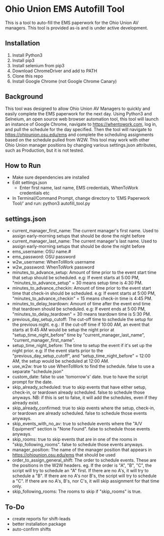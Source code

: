 # Ohio Union EMS Autofill Tool

This is a tool to auto-fill the EMS paperwork for the Ohio Union AV managers. This tool is provided as-is and is under
active development.

## Installation
1. Install Python3
2. Install pip3
3. Install selenium from pip3
4. Download ChromeDriver and add to PATH
5. Clone this repo
6. Install Google Chrome (not Google Chrome Canary)

## Background
This tool was designed to allow Ohio Union AV Managers to quickly and easily complete the EMS paperwork for the next
day. Using Python3 and Selneium, an open source web browser automation tool, this tool will launch an instance of
Google Chrome, navigate to https://whentowork.com, log in, and pull the schedule for the day specified. Then the tool
will navigate to https://ohiounion.osu.edu/ems and complete the scheduling assignments based on the schedule pulled
from W2W. This tool may work with other Ohio Union manager positions by changing various settings.json attributes,
such as Production, but it is not tested.

## How to Run
 - Make sure dependencies are installed
 - Edit settings.json
    - Enter first name, last name, EMS credentials, WhenToWork credentials etc
 - In Terminal/Command Prompt, change directory to 'EMS Paperwork Tool/' and run:
    python3 autofill_tool.py

## settings.json
 - current_manager_first_name: The current manager's first name. Used to assign early-morning setups that should be
    done the night before
 - current_manager_last_name: The current manager's last name. Used to assign early-morning setups that should be
    done the night before
 - ems_username: OSU name.#
 - ems_password: OSU password
 - w2w_username: WhenToWork username
 - w2w_password: WhenToWork password
 - minutes_to_advance_setup: Amount of time prior to the event start time that setup should be scheduled. e.g: If
    event starts at 5:00 PM, "minutes_to_advance_setup" = 30 means setup time is 4:30 PM.
 - minutes_to_advance_checkin: Amount of time prior to the event start time that check-in should be scheduled. e.g: If
    event starts at 5:00 PM, "minutes_to_advance_checkin" = 15 means check-in time is 4:45 PM.
 - minutes_to_delay_teardown: Amount of time after the event end time that teardown should be scheduled. e.g: If
    event ends at 5:00 PM, "minutes_to_delay_teardown" = 30 means teardown time is 5:30 PM.
 - previous_day_setup_cutoff: The cut-off time to schedule the setup for the previous night. e.g.: If the cut-off time
    if 10:00 AM, an event that starts at 9:45 AM would be setup the night prior at "setup_time_night_before" time
    by "current_manager_last_name", "current_manager_first_name".
 - setup_time_night_before: The time to setup the event if it's set up the night prior. e.g: If the event starts
    prior to the "previous_day_setup_cutoff", and "setup_time_night_before" = 12:00 AM, the setup would be
    scheduled at 12:00 AM.
 - use_w2w: true to use WhenToWork to find the schedule. false to use a separate "schedule.json"
 - custom_date: false to use 'tomorrow's' date. true to have the script prompt for the date.
 - skip_already_scheduled: true to skip events that have either setup, check-in, or teardown already scheduled. false
    to schedule those anyways. NB: if this is set to false, it will add the schedules, even if they already exist.
 - skip_already_confirmed: true to skip events where the setup, check-in, or teardown are already scheduled. false to
    schedule those events anyways.
 - skip_events_with_no_av: true to schedule events where the "A/V Equipment" section is "None Found". false to
    schedule those events anyways.
 - skip_rooms: true to skip events that are in one of the rooms in "skip_following_rooms". false to schedule those
    events anyways.
 - manager_position: The name of the manager position that appears in https://ohiounion.osu.edu/ems that should be used
 - order_to_assign_general_shift: The order to schedule events. These are the positions in the W2W headers. eg. If
    the order is "A", "B", "C", the script will try to schedule an "A" first. If there are no A's, it will try to
    schedule a "B". If there are no A's nor B's, the script will try to schedule a "C". If there are no A's, B's,
    nor C's, it will skip assignment for that time only.
 - skip_following_rooms: The rooms to skip if "skip_rooms" is true.

## To-Do
 - create reports for shift-leads
 - better installation package
 - auto-confirm shifts